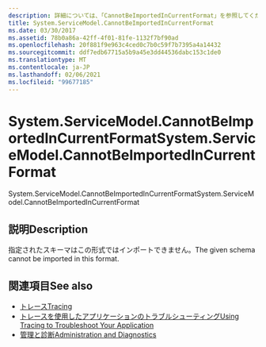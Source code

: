 ```yaml
---
description: 詳細については、「CannotBeImportedInCurrentFormat」を参照してください。
title: System.ServiceModel.CannotBeImportedInCurrentFormat
ms.date: 03/30/2017
ms.assetid: 78b0a86a-42ff-4f01-81fe-1132f7bf90ad
ms.openlocfilehash: 20f881f9e963c4ced0c7b0c59f7b7395a4a14432
ms.sourcegitcommit: ddf7edb67715a5b9a45e3dd44536dabc153c1de0
ms.translationtype: MT
ms.contentlocale: ja-JP
ms.lasthandoff: 02/06/2021
ms.locfileid: "99677185"
---
```

# <a name="systemservicemodelcannotbeimportedincurrentformat"></a><span data-ttu-id="8fb5b-103">System.ServiceModel.CannotBeImportedInCurrentFormat</span><span class="sxs-lookup"><span data-stu-id="8fb5b-103">System.ServiceModel.CannotBeImportedInCurrentFormat</span></span>

<span data-ttu-id="8fb5b-104">System.ServiceModel.CannotBeImportedInCurrentFormat</span><span class="sxs-lookup"><span data-stu-id="8fb5b-104">System.ServiceModel.CannotBeImportedInCurrentFormat</span></span>  
  
## <a name="description"></a><span data-ttu-id="8fb5b-105">説明</span><span class="sxs-lookup"><span data-stu-id="8fb5b-105">Description</span></span>  

 <span data-ttu-id="8fb5b-106">指定されたスキーマはこの形式ではインポートできません。</span><span class="sxs-lookup"><span data-stu-id="8fb5b-106">The given schema cannot be imported in this format.</span></span>  
  
## <a name="see-also"></a><span data-ttu-id="8fb5b-107">関連項目</span><span class="sxs-lookup"><span data-stu-id="8fb5b-107">See also</span></span>

- [<span data-ttu-id="8fb5b-108">トレース</span><span class="sxs-lookup"><span data-stu-id="8fb5b-108">Tracing</span></span>](index.md)
- [<span data-ttu-id="8fb5b-109">トレースを使用したアプリケーションのトラブルシューティング</span><span class="sxs-lookup"><span data-stu-id="8fb5b-109">Using Tracing to Troubleshoot Your Application</span></span>](using-tracing-to-troubleshoot-your-application.md)
- [<span data-ttu-id="8fb5b-110">管理と診断</span><span class="sxs-lookup"><span data-stu-id="8fb5b-110">Administration and Diagnostics</span></span>](../index.md)

